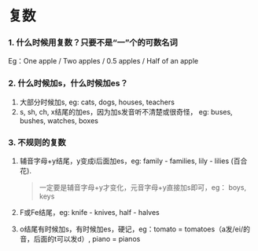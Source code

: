 # 复数

### 1. 什么时候用复数？只要不是“一”个的可数名词

Eg：One apple / Two apples / 0.5 apples / Half of an apple

### 2. 什么时候加s，什么时候加es？

1. 大部分时候加s, eg:  cats, dogs,  houses, teachers
2. s, sh, ch, x结尾的加es，因为加s发音听不清楚或很奇怪， eg:  buses, bushes, watches, boxes

### 3. 不规则的复数

1. 辅音字母+y结尾，y变成i后面加es，eg: family - families, lily - lilies (百合花).

   > 一定要是辅音字母+y才变化，元音字母+y直接加s即可，eg： boys, keys

2. F或Fe结尾，eg:  knife - knives, half - halves

3. o结尾有时候加s，有时候加es，硬记，eg：tomato = tomatoes（a发/ei/的音，后面的t可以发d）, piano = pianos